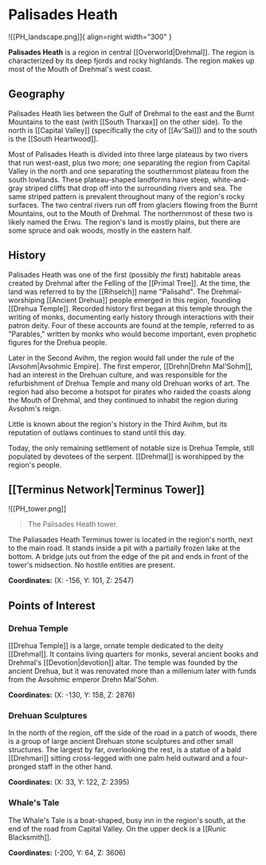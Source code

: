 # Palisades Heath

![[PH_landscape.png]]{ align=right width="300" }

**Palisades Heath** is a region in central [[Overworld|Drehmal]]. The region is characterized by its deep fjords and rocky highlands. The region makes up most of the Mouth of Drehmal's west coast.

## Geography

Palisades Heath lies between the Gulf of Drehmal to the east and the Burnt Mountains to the east (with [[South Tharxax]] on the other side). To the north is [[Capital Valley]] (specifically the city of [[Av'Sal]]) and to the south is the [[South Heartwood]].

Most of Palisades Heath is divided into three large plateaus by two rivers that run west-east, plus two more; one separating the region from Capital Valley in the north and one separating the southernmost plateau from the south lowlands. These plateau-shaped landforms have steep, white-and-gray striped cliffs that drop off into the surrounding rivers and sea. The same striped pattern is prevalent throughout many of the region's rocky surfaces. The two central rivers run off from glaciers flowing from the Burnt Mountains, out to the Mouth of Drehmal. The northernmost of these two is likely named the Erwu. The region's land is mostly plains, but there are some spruce and oak woods, mostly in the eastern half.

## History

Palisades Heath was one of the first (possibly *the* first) habitable areas created by Drehmal after the Felling of the [[Primal Tree]]. At the time, the land was referred to by the [[Rihselch]] name "Palisahd". The Drehmal-worshiping [[Ancient Drehua]] people emerged in this region, founding [[Drehua Temple]]. Recorded history first began at this temple through the writing of monks, documenting early history through interactions with their patron deity. Four of these accounts are found at the temple, referred to as "Parables," written by monks who would become important, even prophetic figures for the Drehua people.

Later in the Second Avihm, the region would fall under the rule of the [Avsohm|Avsohmic Empire]. The first emperor, [[Drehn|Drehn Mal'Sohm]], had an interest in the Drehuan culture, and was responsible for the refurbishment of Drehua Temple and many old Drehuan works of art. The region had also become a hotspot for pirates who raided the coasts along the Mouth of Drehmal, and they continued to inhabit the region during Avsohm's reign.

Little is known about the region's history in the Third Avihm, but its reputation of outlaws continues to stand until this day.

Today, the only remaining settlement of notable size is Drehua Temple, still populated by devotees of the serpent. [[Drehmal]] is worshipped by the region's people.

## [[Terminus Network|Terminus Tower]]

![[PH_tower.png]]
> The Palisades Heath tower.

The Paliasades Heath Terminus tower is located in the region's north, next to the main road. It stands inside a pit with a partially frozen lake at the bottom. A bridge juts out from the edge of the pit and ends in front of the tower's midsection. No hostile entities are present.

**Coordinates:** (X: -156, Y: 101, Z: 2547)

## Points of Interest

### Drehua Temple

[[Drehua Temple]] is a large, ornate temple dedicated to the deity [[Drehmal]]. It contains living quarters for monks, several ancient books and Drehmal's [[Devotion|devotion]] altar. The temple was founded by the ancient Drehua, but it was renovated more than a millenium later with funds from the Avsohmic emperor Drehn Mal'Sohm.

**Coordinates:** (X: -130, Y: 158, Z: 2876)

### Drehuan Sculptures

In the north of the region, off the side of the road in a patch of woods, there is a group of large ancient Drehuan stone sculptures and other small structures. The largest by far, overlooking the rest, is a statue of a bald [[Drehmari]] sitting cross-legged with one palm held outward and a four-pronged staff in the other hand.

**Coordinates:** (X: 33, Y: 122, Z: 2395)

### Whale's Tale

The Whale's Tale is a boat-shaped, busy inn in the region's south, at the end of the road from Capital Valley. On the upper deck is a [[Runic Blacksmith]].

**Coordinates:** (-200, Y: 64, Z: 3606)
